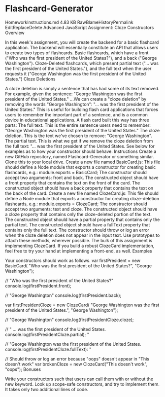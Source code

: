 # Flashcard-Generator

HomeworkInstructions.md 4.83 KB RawBlameHistoryPermalink EditReplaceDelete
Advanced JavaScript Assignment: Cloze Constructors
Overview

In this week's assignment, you will create the backend for a basic flashcard application.
The backend will essentially constitute an API that allows users to create two types of flashcards.
Basic flashcards, which have a front ("Who was the first president of the United States?"), and a back ("George Washington").
Cloze-Deleted flashcards, which present partial text ("... was the first president of the United States."), and the full text when the user requests it ("George Washington was the first president of the United States.")
Cloze Deletions

A cloze deletion is simply a sentence that has had some of its text removed. For example, given the sentence:
"George Washington was the first president of the United States."
...We can create a "cloze deletion" by removing the words "George Washington":
"... was the first president of the United States."
This is useful for building flash card applications that forces users to remember the important part of a sentence, and is a common device in educational applications.
A flash card built this way has three parts:
The full text. This is the entire sentence users need to remember: "George Washington was the first president of the United States."
The cloze deletion. This is the text we've chosen to remove: "George Washington".
The partial text. This is what we get if we remove the cloze deletion from the full text: "... was the first president of the United States.
See below for examples as to how your constructor should behave.
Instructions
Create a new GitHub repository, named Flashcard-Generator or something similar. Clone this to your local drive.
Create a new file named BasicCard.js:
This file should define a Node module that exports a constructor for creating basic flashcards, e.g.: module.exports = BasicCard;
The constructor should accept two arguments: front and back.
The constructed object should have a front property that contains the text on the front of the card.
The constructed object should have a back property that contains the text on the back of the card.
Create a new file named ClozeCard.js:
This file should define a Node module that exports a constructor for creating cloze-deletion flashcards, e.g.: module.exports = ClozeCard;
The constructor should accept two arguments: text and cloze.
The constructed object should have a cloze property that contains only the cloze-deleted portion of the text.
The constructed object should have a partial property that contains only the partial text.
The constructed object should have a fullText property that contains only the full text.
The constructor should throw or log an error when the cloze deletion does not appear in the input text.
Use prototypes to attach these methods, wherever possible.
The bulk of this assignment is implementing ClozeCard. If you build a robust ClozeCard implementation, feel free to try your hand at implementing a front-end, as well.
Examples

Your constructors should work as follows.
var firstPresident = new BasicCard(
    "Who was the first president of the United States?", "George Washington");

// "Who was the first president of the United States?"
console.log(firstPresident.front);

// "George Washington"
console.log(firstPresident.back);

var firstPresidentCloze = new ClozeCard(
    "George Washington was the first president of the United States.", "George Washington");

// "George Washington"
console.log(firstPresidentCloze.cloze);

// " ... was the first president of the United States.
console.log(firstPresidentCloze.partial); "

// "George Washington was the first president of the United States.
console.log(firstPresidentCloze.fullText): "

// Should throw or log an error because "oops" doesn't appear in "This doesn't work"
var brokenCloze = new ClozeCard("This doesn't work", "oops");
Bonuses

Write your constructors such that users can call them with or without the new keyword.
Look up scope-safe constructors, and try to implement them. It takes only two additional lines of code.

